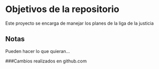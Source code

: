 # Objetivos de la repositorio

Este proyecto se encarga de manejar los planes de la liga de la justicia


## Notas
Pueden hacer lo que quieran...

###Cambios realizados en github.com

